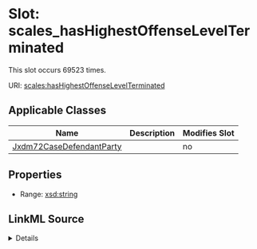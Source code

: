 

# Slot: scales_hasHighestOffenseLevelTerminated




This slot occurs 69523 times.


URI: [scales:hasHighestOffenseLevelTerminated](http://schemas.scales-okn.org/rdf/scales#hasHighestOffenseLevelTerminated)



<!-- no inheritance hierarchy -->





## Applicable Classes

| Name | Description | Modifies Slot |
| --- | --- | --- |
| [Jxdm72CaseDefendantParty](../classes/Jxdm72CaseDefendantParty.md) |  |  no  |







## Properties

* Range: [xsd:string](http://www.w3.org/2001/XMLSchema#string)







## LinkML Source

<details>

```yaml
name: scales_hasHighestOffenseLevelTerminated
from_schema: okns:scales-kg
rank: 1000
slot_uri: scales:hasHighestOffenseLevelTerminated
alias: scales_hasHighestOffenseLevelTerminated
domain_of:
- jxdm72_CaseDefendantParty
range: string

```
</details>